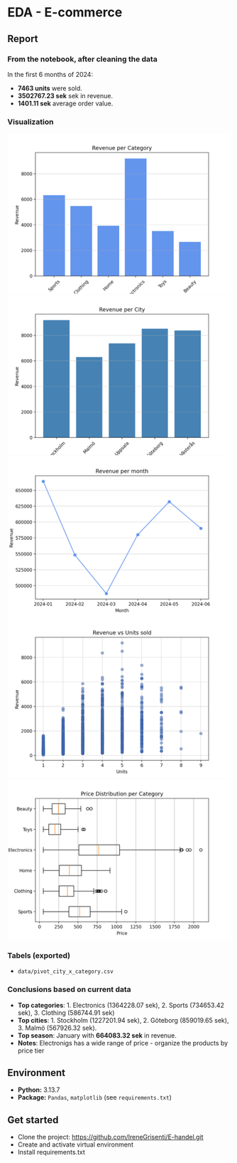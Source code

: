 # EDA - E-commerce

## Report
### From the notebook, after cleaning the data
In the first 6 months of 2024:
- **7463 units** were sold.
- **3502767.23 sek** sek in revenue.
- **1401.11 sek** average order value.

### Visualization
![alt text](images/fig_rev_per_cat.png)
![alt text](images/fig_rev_per_cit.png)
![alt text](images/fig_rev_per_month.png)
![alt text](images/fig_rev_per_units.png)
![alt text](images/fig_price_distrib.png)

### Tabels (exported)
- `data/pivot_city_x_category.csv`

### Conclusions based on current data
- **Top categories**: 1. Electronics (1364228.07 sek), 2. Sports (734653.42 sek), 3. Clothing (586744.91 sek)
- **Top cities**: 1. Stockholm (1227201.94 sek), 2. Göteborg (859019.65 sek), 3. Malmö (567926.32 sek).
- **Top season**: January with **664083.32 sek** in revenue.
- **Notes**: Electronigs has a wide range of price - organize the products by price tier

## Environment 
- **Python:** 3.13.7 
- **Package:** `Pandas`, `matplotlib` (see `requirements.txt`) 

## Get started 
- Clone the project: https://github.com/IreneGrisenti/E-handel.git
- Create and activate virtual environment 
- Install requirements.txt